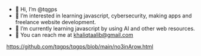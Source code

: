 - 👋 Hi, I’m @tqgps
- 👀 I’m interested in learning javascript, cybersecurity, making apps and freelance website development.
- 🌱 I’m currently learning javascript by using AI and other web resources.
- 💞 You can reach me at khaliqtaalib@gmail.com
<!---
tqgps/tqgps is a ✨ special ✨ repository because its `README.md` (this file) appears on your GitHub profile.
You can click the Preview link to take a look at your changes.
--->
https://github.com/tqgps/tqgps/blob/main/no3inArow.html
